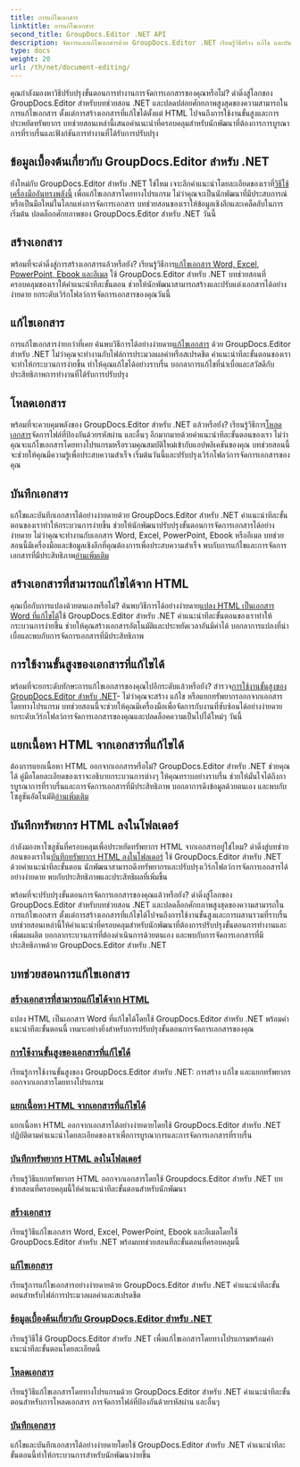 ```yaml
---
title: การแก้ไขเอกสาร
linktitle: การแก้ไขเอกสาร
second_title: GroupDocs.Editor .NET API
description: จัดการและแก้ไขเอกสารด้วย GroupDocs.Editor .NET เรียนรู้วิธีสร้าง แก้ไข และบันทึกเอกสารได้อย่างง่ายดาย ปรับปรุงขั้นตอนการจัดการเอกสารของคุณวันนี้!
type: docs
weight: 20
url: /th/net/document-editing/
---
```


คุณกำลังมองหาวิธีปรับปรุงขั้นตอนการทำงานการจัดการเอกสารของคุณหรือไม่? ดำดิ่งสู่โลกของ GroupDocs.Editor สำหรับบทช่วยสอน .NET และปลดปล่อยศักยภาพสูงสุดของความสามารถในการแก้ไขเอกสาร ตั้งแต่การสร้างเอกสารที่แก้ไขได้ตั้งแต่ HTML ไปจนถึงการใช้งานขั้นสูงและการประหยัดทรัพยากร บทช่วยสอนเหล่านี้เสนอคำแนะนำที่ครอบคลุมสำหรับนักพัฒนาที่ต้องการการบูรณาการที่ราบรื่นและฟังก์ชันการทำงานที่ได้รับการปรับปรุง

## ข้อมูลเบื้องต้นเกี่ยวกับ GroupDocs.Editor สำหรับ .NET

 ยังใหม่กับ GroupDocs.Editor สำหรับ .NET ใช่ไหม เจาะลึกคำแนะนำโดยละเอียดของเราที่[วิธีใช้เครื่องมืออันทรงพลังนี้](./introduction-groupdocs-editor/) เพื่อแก้ไขเอกสารโดยทางโปรแกรม ไม่ว่าคุณจะเป็นนักพัฒนาที่มีประสบการณ์หรือเป็นมือใหม่ในโลกแห่งการจัดการเอกสาร บทช่วยสอนของเราให้ข้อมูลเชิงลึกและเคล็ดลับในการเริ่มต้น ปลดล็อกศักยภาพของ GroupDocs.Editor สำหรับ .NET วันนี้

## สร้างเอกสาร

พร้อมที่จะดำดิ่งสู่การสร้างเอกสารแล้วหรือยัง? เรียนรู้วิธีการ[แก้ไขเอกสาร Word, Excel, PowerPoint, Ebook และอีเมล](./create-document/) ใช้ GroupDocs.Editor สำหรับ .NET บทช่วยสอนที่ครอบคลุมของเราให้คำแนะนำทีละขั้นตอน ช่วยให้นักพัฒนาสามารถสร้างและปรับแต่งเอกสารได้อย่างง่ายดาย ยกระดับเวิร์กโฟลว์การจัดการเอกสารของคุณวันนี้

## แก้ไขเอกสาร

 การแก้ไขเอกสารง่ายกว่าที่เคย ค้นพบวิธีการได้อย่างง่ายดาย[แก้ไขเอกสาร](./edit-document/) ด้วย GroupDocs.Editor สำหรับ .NET ไม่ว่าคุณจะทำงานกับไฟล์การประมวลผลคำหรือสเปรดชีต คำแนะนำทีละขั้นตอนของเราจะทำให้กระบวนการง่ายขึ้น ทำให้คุณแก้ไขได้อย่างราบรื่น บอกลาการแก้ไขที่น่าเบื่อและสวัสดีกับประสิทธิภาพการทำงานที่ได้รับการปรับปรุง


## โหลดเอกสาร

 พร้อมที่จะควบคุมพลังของ GroupDocs.Editor สำหรับ .NET แล้วหรือยัง? เรียนรู้วิธีการ[โหลดเอกสาร](./load-document/)จัดการไฟล์ที่ป้องกันด้วยรหัสผ่าน และอื่นๆ อีกมากมายด้วยคำแนะนำทีละขั้นตอนของเรา ไม่ว่าคุณจะแก้ไขเอกสารโดยทางโปรแกรมหรือรวมคุณสมบัติใหม่เข้ากับแอปพลิเคชันของคุณ บทช่วยสอนนี้จะช่วยให้คุณมีความรู้เพื่อประสบความสำเร็จ เริ่มต้นวันนี้และปรับปรุงเวิร์กโฟลว์การจัดการเอกสารของคุณ

## บันทึกเอกสาร

 แก้ไขและบันทึกเอกสารได้อย่างง่ายดายด้วย GroupDocs.Editor สำหรับ .NET คำแนะนำทีละขั้นตอนของเราทำให้กระบวนการง่ายขึ้น ช่วยให้นักพัฒนาปรับปรุงขั้นตอนการจัดการเอกสารได้อย่างง่ายดาย ไม่ว่าคุณจะทำงานกับเอกสาร Word, Excel, PowerPoint, Ebook หรืออีเมล บทช่วยสอนนี้มีเครื่องมือและข้อมูลเชิงลึกที่คุณต้องการเพื่อประสบความสำเร็จ พบกับการแก้ไขและการจัดการเอกสารที่มีประสิทธิภาพ[อ่านเพิ่มเติม](./save-document/)

## สร้างเอกสารที่สามารถแก้ไขได้จาก HTML

 คุณเบื่อกับการแปลงด้วยตนเองหรือไม่? ค้นพบวิธีการได้อย่างง่ายดาย[แปลง HTML เป็นเอกสาร Word ที่แก้ไขได้](./create-editable-document-from-html/)ใช้ GroupDocs.Editor สำหรับ .NET คำแนะนำทีละขั้นตอนของเราทำให้กระบวนการง่ายขึ้น ช่วยให้คุณสร้างเอกสารอัตโนมัติและประหยัดเวลาอันมีค่าได้ บอกลาการแปลงที่น่าเบื่อและพบกับการจัดการเอกสารที่มีประสิทธิภาพ

## การใช้งานขั้นสูงของเอกสารที่แก้ไขได้

 พร้อมที่จะยกระดับทักษะการแก้ไขเอกสารของคุณไปอีกระดับแล้วหรือยัง? สำรวจ[การใช้งานขั้นสูงของ GroupDocs.Editor สำหรับ .NET](./advanced-usage-of-editable-documents/)- ไม่ว่าคุณจะสร้าง แก้ไข หรือแยกทรัพยากรออกจากเอกสารโดยทางโปรแกรม บทช่วยสอนนี้จะช่วยให้คุณมีเครื่องมือเพื่อจัดการกับงานที่ซับซ้อนได้อย่างง่ายดาย ยกระดับเวิร์กโฟลว์การจัดการเอกสารของคุณและปลดล็อคความเป็นไปได้ใหม่ๆ วันนี้

## แยกเนื้อหา HTML จากเอกสารที่แก้ไขได้

 ต้องการแยกเนื้อหา HTML ออกจากเอกสารหรือไม่? GroupDocs.Editor สำหรับ .NET ช่วยคุณได้ คู่มือโดยละเอียดของเราจะอธิบายกระบวนการต่างๆ ให้คุณทราบอย่างราบรื่น ช่วยให้มั่นใจได้ถึงการบูรณาการที่ราบรื่นและการจัดการเอกสารที่มีประสิทธิภาพ บอกลาการดึงข้อมูลด้วยตนเอง และพบกับโซลูชันอัตโนมัติ[อ่านเพิ่มเติม](./extract-html-content-from-editable-document/)

## บันทึกทรัพยากร HTML ลงในโฟลเดอร์

 กำลังมองหาโซลูชันที่ครอบคลุมเพื่อประหยัดทรัพยากร HTML จากเอกสารอยู่ใช่ไหม? ดำดิ่งสู่บทช่วยสอนของเราใน[บันทึกทรัพยากร HTML ลงในโฟลเดอร์](./save-html-resources-to-folder/) ใช้ GroupDocs.Editor สำหรับ .NET ด้วยคำแนะนำทีละขั้นตอน นักพัฒนาสามารถดึงทรัพยากรและปรับปรุงเวิร์กโฟลว์การจัดการเอกสารได้อย่างง่ายดาย พบกับประสิทธิภาพและประสิทธิผลที่เพิ่มขึ้น

พร้อมที่จะปรับปรุงขั้นตอนการจัดการเอกสารของคุณแล้วหรือยัง? ดำดิ่งสู่โลกของ GroupDocs.Editor สำหรับบทช่วยสอน .NET และปลดล็อกศักยภาพสูงสุดของความสามารถในการแก้ไขเอกสาร ตั้งแต่การสร้างเอกสารที่แก้ไขได้ไปจนถึงการใช้งานขั้นสูงและการผสานรวมที่ราบรื่น บทช่วยสอนเหล่านี้ให้คำแนะนำที่ครอบคลุมสำหรับนักพัฒนาที่ต้องการปรับปรุงขั้นตอนการทำงานและเพิ่มผลผลิต บอกลากระบวนการที่ต้องดำเนินการด้วยตนเอง และพบกับการจัดการเอกสารที่มีประสิทธิภาพด้วย GroupDocs.Editor สำหรับ .NET 
## บทช่วยสอนการแก้ไขเอกสาร
### [สร้างเอกสารที่สามารถแก้ไขได้จาก HTML](./create-editable-document-from-html/)
แปลง HTML เป็นเอกสาร Word ที่แก้ไขได้โดยใช้ GroupDocs.Editor สำหรับ .NET พร้อมคำแนะนำทีละขั้นตอนนี้ เหมาะอย่างยิ่งสำหรับการปรับปรุงขั้นตอนการจัดการเอกสารของคุณ
### [การใช้งานขั้นสูงของเอกสารที่แก้ไขได้](./advanced-usage-of-editable-documents/)
เรียนรู้การใช้งานขั้นสูงของ GroupDocs.Editor สำหรับ .NET: การสร้าง แก้ไข และแยกทรัพยากรออกจากเอกสารโดยทางโปรแกรม
### [แยกเนื้อหา HTML จากเอกสารที่แก้ไขได้](./extract-html-content-from-editable-document/)
แยกเนื้อหา HTML ออกจากเอกสารได้อย่างง่ายดายโดยใช้ GroupDocs.Editor สำหรับ .NET ปฏิบัติตามคำแนะนำโดยละเอียดของเราเพื่อการบูรณาการและการจัดการเอกสารที่ราบรื่น
### [บันทึกทรัพยากร HTML ลงในโฟลเดอร์](./save-html-resources-to-folder/)
เรียนรู้วิธีแยกทรัพยากร HTML ออกจากเอกสารโดยใช้ Groupdocs.Editor สำหรับ .NET บทช่วยสอนที่ครอบคลุมนี้ให้คำแนะนำทีละขั้นตอนสำหรับนักพัฒนา
### [สร้างเอกสาร](./create-document/)
เรียนรู้วิธีแก้ไขเอกสาร Word, Excel, PowerPoint, Ebook และอีเมลโดยใช้ GroupDocs.Editor สำหรับ .NET พร้อมบทช่วยสอนทีละขั้นตอนที่ครอบคลุมนี้
### [แก้ไขเอกสาร](./edit-document/)
เรียนรู้การแก้ไขเอกสารอย่างง่ายดายด้วย GroupDocs.Editor สำหรับ .NET คำแนะนำทีละขั้นตอนสำหรับไฟล์การประมวลผลคำและสเปรดชีต
### [ข้อมูลเบื้องต้นเกี่ยวกับ GroupDocs.Editor สำหรับ .NET](./introduction-groupdocs-editor/)
เรียนรู้วิธีใช้ GroupDocs.Editor สำหรับ .NET เพื่อแก้ไขเอกสารโดยทางโปรแกรมพร้อมคำแนะนำทีละขั้นตอนโดยละเอียดนี้
### [โหลดเอกสาร](./load-document/)
เรียนรู้วิธีแก้ไขเอกสารโดยทางโปรแกรมด้วย GroupDocs.Editor สำหรับ .NET คำแนะนำทีละขั้นตอนสำหรับการโหลดเอกสาร การจัดการไฟล์ที่ป้องกันด้วยรหัสผ่าน และอื่นๆ
### [บันทึกเอกสาร](./save-document/)
แก้ไขและบันทึกเอกสารได้อย่างง่ายดายโดยใช้ GroupDocs.Editor สำหรับ .NET คำแนะนำทีละขั้นตอนนี้ทำให้กระบวนการสำหรับนักพัฒนาง่ายขึ้น